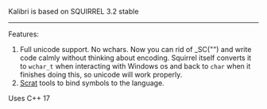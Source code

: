 Kalibri is based on SQUIRREL 3.2 stable

--------------------------------------------------

Features:
1. Full unicode support. No wchars. Now you can rid of _SC("") and write code calmly without thinking about encoding. Squirrel itself converts it to `wchar_t` when interacting with Windows os and back to `char` when it finishes doing this, so unicode will work properly.
2. [Scrat](https://scrat.sourceforge.net/) tools to bind symbols to the language.

Uses C++ 17
